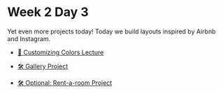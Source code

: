 # Week 2 Day 3

Yet even more projects today! Today we build layouts inspired by Airbnb and Instagram.

- [🎥 Customizing Colors Lecture](https://vimeo.com/732799055)

- [🛠️ Gallery Project](./gallery_project/)

- [🛠️ Optional: Rent-a-room Project](./rent_a_room_project/)
